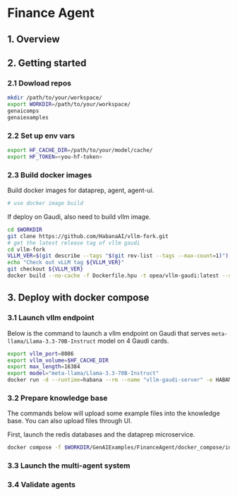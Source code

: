 # Finance Agent
## 1. Overview


## 2. Getting started
### 2.1 Dowload repos
```bash
mkdir /path/to/your/workspace/
export WORKDIR=/path/to/your/workspace/
genaicomps
genaiexamples
```
### 2.2 Set up env vars
```bash
export HF_CACHE_DIR=/path/to/your/model/cache/
export HF_TOKEN=<you-hf-token>

```

### 2.3 Build docker images
Build docker images for dataprep, agent, agent-ui.
```bash
# use docker image build
```

If deploy on Gaudi, also need to build vllm image.
```bash
cd $WORKDIR
git clone https://github.com/HabanaAI/vllm-fork.git
# get the latest release tag of vllm gaudi
cd vllm-fork
VLLM_VER=$(git describe --tags "$(git rev-list --tags --max-count=1)")
echo "Check out vLLM tag ${VLLM_VER}"
git checkout ${VLLM_VER}
docker build --no-cache -f Dockerfile.hpu -t opea/vllm-gaudi:latest --shm-size=128g . --build-arg https_proxy=$https_proxy --build-arg http_proxy=$http_proxy
```

## 3. Deploy with docker compose
### 3.1 Launch vllm endpoint
Below is the command to launch a vllm endpoint on Gaudi that serves `meta-llama/Llama-3.3-70B-Instruct` model on 4 Gaudi cards.
```bash
export vllm_port=8086
export vllm_volume=$HF_CACHE_DIR
export max_length=16384
export model="meta-llama/Llama-3.3-70B-Instruct"
docker run -d --runtime=habana --rm --name "vllm-gaudi-server" -e HABANA_VISIBLE_DEVICES=all -p $vllm_port:8000 -v $vllm_volume:/data -e HF_TOKEN=$HF_TOKEN -e HUGGING_FACE_HUB_TOKEN=$HF_TOKEN -e HF_HOME=/data -e OMPI_MCA_btl_vader_single_copy_mechanism=none -e PT_HPU_ENABLE_LAZY_COLLECTIVES=true -e http_proxy=$http_proxy -e https_proxy=$https_proxy -e no_proxy=$no_proxy -e VLLM_SKIP_WARMUP=true --cap-add=sys_nice --ipc=host opea/vllm-gaudi:comps --model ${model} --max-seq-len-to-capture $max_length --tensor-parallel-size 4
```
### 3.2 Prepare knowledge base
The commands below will upload some example files into the knowledge base. You can also upload files through UI.

First, launch the redis databases and the dataprep microservice.
```bash
docker compose -f $WORKDIR/GenAIExamples/FinanceAgent/docker_compose/intel/hpu/gaudi/dataprep_compose.yaml up -d
```

### 3.3 Launch the multi-agent system
### 3.4 Validate agents

